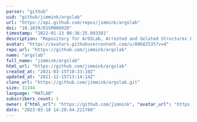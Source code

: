 ```yaml
---
parser: "github"
uid: "github/jimmink/argslab"
url: "https://api.github.com/repos/jimmink/argslab"
doi: "10.1039/D1SM00692D"
timestamp: "2022-01-23 00:36:25.093381"
description: "Repository for ArGSLab, Arrested and Gelated Structures Laboratory."
avatar: "https://avatars.githubusercontent.com/u/80682535?v=4"
repo_url: "https://github.com/jimmink/argslab"
name: "argslab"
full_name: "jimmink/argslab"
html_url: "https://github.com/jimmink/argslab"
created_at: "2021-03-15T10:33:10Z"
updated_at: "2021-12-15T13:14:14Z"
clone_url: "https://github.com/jimmink/argslab.git"
size: 31344
language: "MATLAB"
subscribers_count: 1
owner: {"html_url": "https://github.com/jimmink", "avatar_url": "https://avatars.githubusercontent.com/u/80682535?v=4", "login": "jimmink", "type": "User"}
date: "2023-03-18 14:20:44.221760"
---
```

